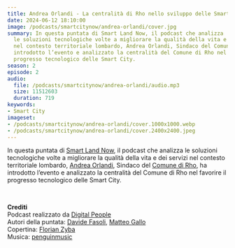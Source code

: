 ```yaml
---
title: Andrea Orlandi - La centralità di Rho nello sviluppo delle Smart City
date: 2024-06-12 18:10:00
image: /podcasts/smartcitynow/andrea-orlandi/cover.jpg
summary: In questa puntata di Smart Land Now, il podcast che analizza
  le soluzioni tecnologiche volte a migliorare la qualità della vita e dei servizi
  nel contesto territoriale lombardo, Andrea Orlandi, Sindaco del Comune di Rho, ha
  introdotto l’evento e analizzato la centralità del Comune di Rho nel favorire il
  progresso tecnologico delle Smart City.
season: 2
episode: 2
audio:
  file: /podcasts/smartcitynow/andrea-orlandi/audio.mp3
  size: 11512603
  duration: 719
keywords:
- Smart City
imageset:
- /podcasts/smartcitynow/andrea-orlandi/cover.1000x1000.webp
- /podcasts/smartcitynow/andrea-orlandi/cover.2400x2400.jpeg
---
```


In questa puntata di [Smart Land Now](https://www.smartcitynow.it/), il podcast che analizza le soluzioni tecnologiche volte a migliorare la qualità della vita e dei servizi nel contesto territoriale lombardo, [Andrea Orlandi](https://www.linkedin.com/in/andreaorlandi/), Sindaco del [Comune di Rho](https://comune.rho.mi.it/it-it/home), ha introdotto l’evento e analizzato la centralità del Comune di Rho nel favorire il progresso tecnologico delle Smart City.

<br>

**Crediti**<br>
Podcast realizzato da [Digital People](https://w3id.org/digitalpeople)<br>
Autori della puntata: [Davide Fasoli](https://www.linkedin.com/in/davide-fasoli-2b3246179/), [Matteo Gallo](https://www.linkedin.com/in/matteo-gallo-4a5ab31a8/)<br>
Copertina: [Florian Zyba](https://www.linkedin.com/in/florian-zyba/)<br>
Musica: [penguinmusic](https://pixabay.com/users/penguinmusic-24940186/)